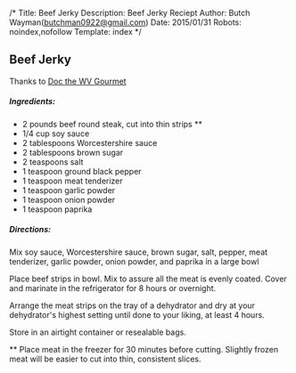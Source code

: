 /*
Title: Beef Jerky
Description: Beef Jerky Reciept
Author: Butch Wayman(butchman0922@gmail.com)
Date: 2015/01/31
Robots: noindex,nofollow
Template: index
*/

## Beef Jerky

Thanks to [Doc the WV Gourmet](http://allrecipes.com/cook/10340675/)

##### Ingredients:

  * 2 pounds beef round steak, cut into thin strips **
  * 1/4 cup soy sauce
  * 2 tablespoons Worcestershire sauce
  * 2 tablespoons brown sugar
  * 2 teaspoons salt
  * 1 teaspoon ground black pepper
  * 1 teaspoon meat tenderizer
  * 1 teaspoon garlic powder
  * 1 teaspoon onion powder
  * 1 teaspoon paprika

##### Directions:

Mix soy sauce, Worcestershire sauce, brown sugar, salt, pepper, meat tenderizer, garlic powder, onion powder, and paprika in a large bowl

Place beef strips in bowl. Mix to assure all the meat is evenly coated. Cover and marinate in the refrigerator for 8 hours or overnight.
    
Arrange the meat strips on the tray of a dehydrator and dry at your dehydrator's highest setting until done to your liking, at least 4 hours.

Store in an airtight container or resealable bags.

** Place meat in the freezer for 30 minutes before cutting. Slightly frozen meat will be easier to cut into thin, consistent slices.
